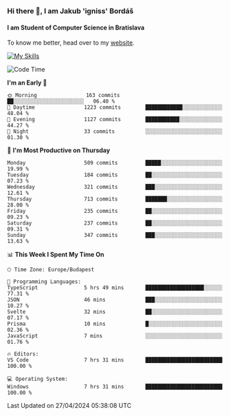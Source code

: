### Hi there 👋, I am Jakub 'igniss' Bordáš

#### I am Student of Computer Science in Bratislava
To know me better, head over to my [website](https://bordas.sk).

[![My Skills](https://skillicons.dev/icons?i=js,html,css,figma,svelte,java,kotlin,python,postgresql,typescript,nest,nodejs)](https://bordas.sk)


<!--START_SECTION:waka-->
![Code Time](http://img.shields.io/badge/Code%20Time-1%2C475%20hrs%2043%20mins-blue)

**I'm an Early 🐤** 

```text
🌞 Morning                163 commits         ██░░░░░░░░░░░░░░░░░░░░░░░   06.40 % 
🌆 Daytime                1223 commits        ████████████░░░░░░░░░░░░░   48.04 % 
🌃 Evening                1127 commits        ███████████░░░░░░░░░░░░░░   44.27 % 
🌙 Night                  33 commits          ░░░░░░░░░░░░░░░░░░░░░░░░░   01.30 % 
```
📅 **I'm Most Productive on Thursday** 

```text
Monday                   509 commits         █████░░░░░░░░░░░░░░░░░░░░   19.99 % 
Tuesday                  184 commits         ██░░░░░░░░░░░░░░░░░░░░░░░   07.23 % 
Wednesday                321 commits         ███░░░░░░░░░░░░░░░░░░░░░░   12.61 % 
Thursday                 713 commits         ███████░░░░░░░░░░░░░░░░░░   28.00 % 
Friday                   235 commits         ██░░░░░░░░░░░░░░░░░░░░░░░   09.23 % 
Saturday                 237 commits         ██░░░░░░░░░░░░░░░░░░░░░░░   09.31 % 
Sunday                   347 commits         ███░░░░░░░░░░░░░░░░░░░░░░   13.63 % 
```


📊 **This Week I Spent My Time On** 

```text
🕑︎ Time Zone: Europe/Budapest

💬 Programming Languages: 
TypeScript               5 hrs 49 mins       ███████████████████░░░░░░   77.31 % 
JSON                     46 mins             ███░░░░░░░░░░░░░░░░░░░░░░   10.27 % 
Svelte                   32 mins             ██░░░░░░░░░░░░░░░░░░░░░░░   07.17 % 
Prisma                   10 mins             █░░░░░░░░░░░░░░░░░░░░░░░░   02.36 % 
JavaScript               7 mins              ░░░░░░░░░░░░░░░░░░░░░░░░░   01.76 % 

🔥 Editors: 
VS Code                  7 hrs 31 mins       █████████████████████████   100.00 % 

💻 Operating System: 
Windows                  7 hrs 31 mins       █████████████████████████   100.00 % 
```


 Last Updated on 27/04/2024 05:38:08 UTC
<!--END_SECTION:waka-->
